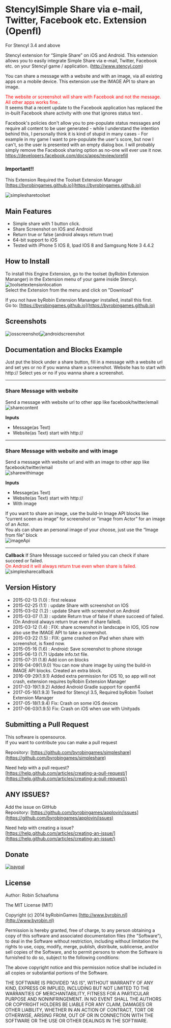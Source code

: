 # StencylSimple Share via e-mail, Twitter, Facebook etc. Extension (Openfl)

For Stencyl 3.4 and above

Stencyl extension for “Simple Share” on iOS and Android. This extension allows you to easily integrate Simple Share via e-mail, Twitter, Facebook etc. on your Stencyl game / application. (http://www.stencyl.com)

You can share a message with a website and with an image, via all existing apps on a mobile device. This extension use the IMAGE API to share an image.

<span style="color:red;">The website or screenshot will share with Facebook and not the message. All other apps works fine..</span><br/>
It seems that a recent update to the Facebook application has replaced the in-built Facebook share activity with one that ignores status text .

Facebook's policies don't allow you to pre-populate status messages and require all content to be user generated - while I understand the intention behind this, I personally think it is kind of stupid in many cases - For example in my game I want to pre-populate the user's score, but now I can't, so the user is presented with an empty dialog box. I will probably simply remove the Facebook sharing option as no-one will ever use it now.<br/>
https://developers.facebook.com/docs/apps/review/prefill

### Important!!

This Extension Required the Toolset Extension Manager [https://byrobingames.github.io](https://byrobingames.github.io)

![simplesharetoolset](https://byrobingames.github.io/img/simpleshare/simplesharetoolset.png)

## Main Features

- Simple share with 1 button click.
- Share Screenshot on IOS and Android
- Return true or false (android always return true)
- 64-bit support to iOS
- Tested with iPhone 5 IOS 8, Ipad IOS 8 and Samgsung Note 3 4.4.2

## How to Install

To install this Engine Extension, go to the toolset (byRobin Extension Mananger) in the Extension menu of your game inside Stencyl.<br/>
![toolsetextensionlocation](https://byrobingames.github.io/img/toolset/toolsetextensionlocation.png)<br/>
Select the Extension from the menu and click on "Download"

If you not have byRobin Extension Mananger installed, install this first.<br/>
Go to: [https://byrobingames.github.io](https://byrobingames.github.io)


## Screenshots
![iosscreenshot](https://byrobingames.github.io/img/simpleshare/simpleshareios.png)![androidscreenshot](https://byrobingames.github.io/img/simpleshare/simpleshareandroid.png)

## Documentation and Blocks Example

Just put the block under a share button, fill in a message with a website url and set yes or no if you wanna share a screenshot. Website has to start with http://
Select yes or no if you wanna share a screenshot.

<hr/>

### Share Message with website
Send a message with website url to other app like facebook/twitter/email<br/>
![sharecontent](https://byrobingames.github.io/img/simpleshare/sharecontent.png)

**Inputs**
- Message(as Text)
- Website(as Text) start with http://

<hr/>

### Share Message with website and with image
Send a message with website url  and with an image to other app like facebook/twitter/email<br/>
![sharewithimage](https://byrobingames.github.io/img/simpleshare/sharewithimage.png)

**Inputs**

- Message(as Text)
- Website(as Text) start with http://
- With image

If you want to share an image, use the build-in Image API blocks like “current sceen as image” for screenshot or “image from Actor” for an image of an Actor.<br/>
You als can share an personal image of your choose, just use the “Image from file” block<br/>
![imageApi](https://byrobingames.github.io/img/simpleshare/imageApi.png)

<hr/>

**Callback**
If Share Message succeed or failed you can check if share succeed or failed.<br/>
<span style="color:red;">On Android it will always return true even when share is failed.</span><br/>
![simplesharecallback](https://byrobingames.github.io/img/simpleshare/simplesharecallback.png)

## Version History

- 2015-02-13 (1.0) : first release
- 2015-02-25 (1.1) : update Share with screenshot on IOS
- 2015-03-02 (1.2) : update Share with screenshot on Android
- 2015-03-07 (1.3) : update Return true of false if share succeed of failed. (On Android always return true even if share failed).
- 2015-03-12 (1.4) : FIX: share screenshot in landscape in IOS, IOS now also use the IMAGE API to take a screenshot.
- 2015-03-22 (1.5) : FIX:  game crashed on iPad when share with screenshot, is fixed now.
- 2015-05-16 (1.6) : Android: Save screenshot to phone storage
- 2015-06-13 (1.7) Update info.txt file.
- 2015-07-31 (1.8) Add icon on blocks
- 2016-04-09(1.9.0) You can now share image by using the build-in IMAGE API blocks. Created an extra block.
- 2016-09-29(1.9.1) Added extra permission for iOS 10, so app will not crash, extension requires byRobin Extension Manager
- 2017-03-19(1.9.2) Added Android Gradle support for openfl4
- 2017-05-16(1.9.3) Tested for Stencyl 3.5, Required byRobin Toolset Extension Manager
- 2017-05-18(1.9.4) Fix: Crash on some iOS devices
- 2017-06-03(1.9.5) Fix: Crash on iOS when use with Unityads

## Submitting a Pull Request

This software is opensource.<br/>
If you want to contribute you can make a pull request

Repository: [https://github.com/byrobingames/simpleshare](https://github.com/byrobingames/simpleshare)

Need help with a pull request?<br/>
[https://help.github.com/articles/creating-a-pull-request/](https://help.github.com/articles/creating-a-pull-request/)

## ANY ISSUES?

Add the issue on GitHub<br/>
Repository: [https://github.com/byrobingames/applovin/issues](https://github.com/byrobingames/applovin/issues)

Need help with creating a issue?<br/>
[https://help.github.com/articles/creating-an-issue/](https://help.github.com/articles/creating-an-issue/)

## Donate

[![paypal](https://www.paypalobjects.com/en_US/i/btn/btn_donateCC_LG.gif)](https://www.paypal.com/cgi-bin/webscr?cmd=_s-xclick&hosted_button_id=HKLGFCAGKBMFL)<br />

## License

Author: Robin Schaafsma

The MIT License (MIT)

Copyright (c) 2014 byRobinGames [http://www.byrobin.nl](http://www.byrobin.nl)

Permission is hereby granted, free of charge, to any person obtaining a copy of this software and associated documentation files (the "Software"), to deal in the Software without restriction, including without limitation the rights to use, copy, modify, merge, publish, distribute, sublicense, and/or sell copies of the Software, and to permit persons to whom the Software is furnished to do so, subject to the following conditions:

The above copyright notice and this permission notice shall be included in all copies or substantial portions of the Software.

THE SOFTWARE IS PROVIDED "AS IS", WITHOUT WARRANTY OF ANY KIND, EXPRESS OR IMPLIED, INCLUDING BUT NOT LIMITED TO THE WARRANTIES OF MERCHANTABILITY, FITNESS FOR A PARTICULAR PURPOSE AND NONINFRINGEMENT. IN NO EVENT SHALL THE AUTHORS OR COPYRIGHT HOLDERS BE LIABLE FOR ANY CLAIM, DAMAGES OR OTHER LIABILITY, WHETHER IN AN ACTION OF CONTRACT, TORT OR OTHERWISE, ARISING FROM, OUT OF OR IN CONNECTION WITH THE SOFTWARE OR THE USE OR OTHER DEALINGS IN THE SOFTWARE.
